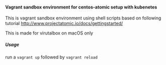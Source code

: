 #### Vagrant sandbox environment for centos-atomic setup with kubenetes

This is vagrant sandbox environment using shell scripts based on following tutorial
http://www.projectatomic.io/docs/gettingstarted/

This is made for virutalbox on macOS only

##### Usage
run a `vagrant up` followed by `vagrant reload`
